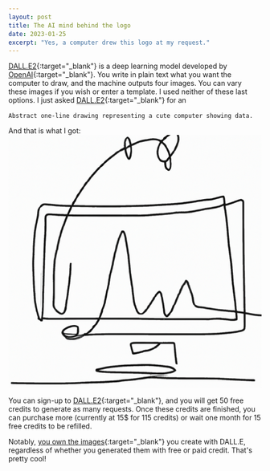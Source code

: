 ```yaml
---
layout: post
title: The AI mind behind the logo
date: 2023-01-25
excerpt: "Yes, a computer drew this logo at my request."
---
```


[DALL.E2][dalle2]{:target="_blank"} is a deep learning model developed by [OpenAI][openai]{:target="_blank"}. 
You write in plain text what you want the computer to draw, and the machine outputs four images.
You can vary these images if you wish or enter a template. 
I used neither of these last options. I just asked [DALL.E2][dalle2]{:target="_blank"} for an 
```
Abstract one-line drawing representing a cute computer showing data.
```

And that is what I got:
![The [myscitech.blog][myscitech]{:target="_blank"} logo](/assets/images/myscitech-logo.png)

You can sign-up to [DALL.E2][dalle2]{:target="_blank"}, and you will get 50 free credits to generate as many requests. 
Once these credits are finished, you can purchase more (currently at 15$ for 115 credits) or wait one month for 15 free credits to be refilled.

Notably, [you own the images][dalle-copyright]{:target="_blank"} you create with DALL.E, regardless of whether you generated them with free or paid credit. That's pretty cool!

[dalle2]: https://openai.com/dall-e-2/
[openai]: https://openai.com
[dalle-copyright]: https://help.openai.com/en/articles/6425277-can-i-sell-images-i-create-with-dall-e
